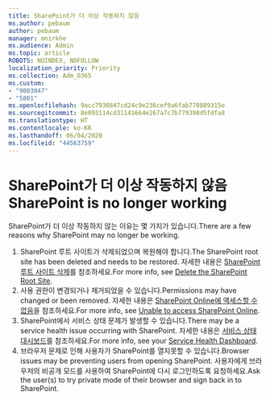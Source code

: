 ```yaml
---
title: SharePoint가 더 이상 작동하지 않음
ms.author: pebaum
author: pebaum
manager: mnirkhe
ms.audience: Admin
ms.topic: article
ROBOTS: NOINDEX, NOFOLLOW
localization_priority: Priority
ms.collection: Adm_O365
ms.custom:
- "9003047"
- "5801"
ms.openlocfilehash: 9acc7930847cd24c9e236cef9a6fab770889315e
ms.sourcegitcommit: 8e093114cd31141664e267a7c7b779398d5fdfa8
ms.translationtype: HT
ms.contentlocale: ko-KR
ms.lasthandoff: 06/04/2020
ms.locfileid: "44563759"
---
```

# <a name="sharepoint-is-no-longer-working"></a><span data-ttu-id="57178-102">SharePoint가 더 이상 작동하지 않음</span><span class="sxs-lookup"><span data-stu-id="57178-102">SharePoint is no longer working</span></span>

<span data-ttu-id="57178-103">SharePoint가 더 이상 작동하지 않는 이유는 몇 가지가 있습니다.</span><span class="sxs-lookup"><span data-stu-id="57178-103">There are a few reasons why SharePoint may no longer be working.</span></span>

1. <span data-ttu-id="57178-104">SharePoint 루트 사이트가 삭제되었으며 복원해야 합니다.</span><span class="sxs-lookup"><span data-stu-id="57178-104">The SharePoint root site has been deleted and needs to be restored.</span></span> <span data-ttu-id="57178-105">자세한 내용은 [SharePoint 루트 사이트 삭제](https://docs.microsoft.com/sharepoint/troubleshoot/sites/url-that-resides-under-root-site-collection-is-broken)를 참조하세요.</span><span class="sxs-lookup"><span data-stu-id="57178-105">For more info, see [Delete the SharePoint Root Site](https://docs.microsoft.com/sharepoint/troubleshoot/sites/url-that-resides-under-root-site-collection-is-broken).</span></span>
2. <span data-ttu-id="57178-106">사용 권한이 변경되거나 제거되었을 수 있습니다.</span><span class="sxs-lookup"><span data-stu-id="57178-106">Permissions may have changed or been removed.</span></span> <span data-ttu-id="57178-107">자세한 내용은 [SharePoint Online에 액세스할 수 없음](https://docs.microsoft.com/sharepoint/troubleshoot/sharing-and-permissions/sharepoint-online-inaccessible)을 참조하세요.</span><span class="sxs-lookup"><span data-stu-id="57178-107">For more info, see [Unable to access SharePoint Online](https://docs.microsoft.com/sharepoint/troubleshoot/sharing-and-permissions/sharepoint-online-inaccessible).</span></span>
3. <span data-ttu-id="57178-108">SharePoint에서 서비스 상태 문제가 발생할 수 있습니다.</span><span class="sxs-lookup"><span data-stu-id="57178-108">There may be a service health issue occurring with SharePoint.</span></span> <span data-ttu-id="57178-109">자세한 내용은 [서비스 상태 대시보드](https://admin.microsoft.com/AdminPortal/Home#/servicehealth)를 참조하세요.</span><span class="sxs-lookup"><span data-stu-id="57178-109">For more info, see your [Service Health Dashboard](https://admin.microsoft.com/AdminPortal/Home#/servicehealth).</span></span>
4. <span data-ttu-id="57178-110">브라우저 문제로 인해 사용자가 SharePoint를 열지못할 수 있습니다.</span><span class="sxs-lookup"><span data-stu-id="57178-110">Browser issues may be preventing users from opening SharePoint.</span></span> <span data-ttu-id="57178-111">사용자에게 브라우저의 비공개 모드를 사용하여 SharePoint에 다시 로그인하도록 요청하세요.</span><span class="sxs-lookup"><span data-stu-id="57178-111">Ask the user(s) to try private mode of their browser and sign back in to SharePoint.</span></span>
